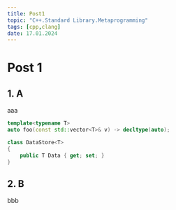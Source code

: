 ```yaml
---
title: Post1
topic: "C++.Standard Library.Metaprogramming"
tags: [cpp,clang]
date: 17.01.2024
---
```


# Post 1

## 1. A

aaa

```cpp
template<typename T>
auto foo(const std::vector<T>& v) -> decltype(auto);
```

```csharp
class DataStore<T>
{
    public T Data { get; set; }
}
```

## 2. B

bbb
